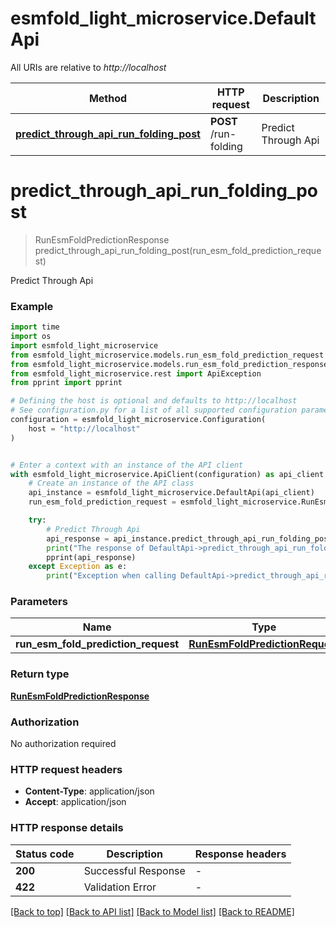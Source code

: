 # esmfold_light_microservice.DefaultApi

All URIs are relative to *http://localhost*

Method | HTTP request | Description
------------- | ------------- | -------------
[**predict_through_api_run_folding_post**](DefaultApi.md#predict_through_api_run_folding_post) | **POST** /run-folding | Predict Through Api


# **predict_through_api_run_folding_post**
> RunEsmFoldPredictionResponse predict_through_api_run_folding_post(run_esm_fold_prediction_request)

Predict Through Api

### Example


```python
import time
import os
import esmfold_light_microservice
from esmfold_light_microservice.models.run_esm_fold_prediction_request import RunEsmFoldPredictionRequest
from esmfold_light_microservice.models.run_esm_fold_prediction_response import RunEsmFoldPredictionResponse
from esmfold_light_microservice.rest import ApiException
from pprint import pprint

# Defining the host is optional and defaults to http://localhost
# See configuration.py for a list of all supported configuration parameters.
configuration = esmfold_light_microservice.Configuration(
    host = "http://localhost"
)


# Enter a context with an instance of the API client
with esmfold_light_microservice.ApiClient(configuration) as api_client:
    # Create an instance of the API class
    api_instance = esmfold_light_microservice.DefaultApi(api_client)
    run_esm_fold_prediction_request = esmfold_light_microservice.RunEsmFoldPredictionRequest() # RunEsmFoldPredictionRequest | 

    try:
        # Predict Through Api
        api_response = api_instance.predict_through_api_run_folding_post(run_esm_fold_prediction_request)
        print("The response of DefaultApi->predict_through_api_run_folding_post:\n")
        pprint(api_response)
    except Exception as e:
        print("Exception when calling DefaultApi->predict_through_api_run_folding_post: %s\n" % e)
```



### Parameters


Name | Type | Description  | Notes
------------- | ------------- | ------------- | -------------
 **run_esm_fold_prediction_request** | [**RunEsmFoldPredictionRequest**](RunEsmFoldPredictionRequest.md)|  | 

### Return type

[**RunEsmFoldPredictionResponse**](RunEsmFoldPredictionResponse.md)

### Authorization

No authorization required

### HTTP request headers

 - **Content-Type**: application/json
 - **Accept**: application/json

### HTTP response details

| Status code | Description | Response headers |
|-------------|-------------|------------------|
**200** | Successful Response |  -  |
**422** | Validation Error |  -  |

[[Back to top]](#) [[Back to API list]](../README.md#documentation-for-api-endpoints) [[Back to Model list]](../README.md#documentation-for-models) [[Back to README]](../README.md)

